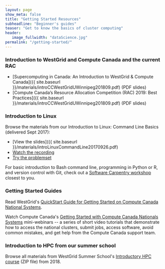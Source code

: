```yaml
---
layout: page
show_meta: false
title: "Getting Started Resources"
subheadline: "Beginner's guides"
teaser: "Get to know the basics of cluster computing"
header:
   image_fullwidth: "dataScience.jpg"
permalink: "/getting-started/"
---
```


<!-- 1. Open `_config.yml` and work it through, it's well documented -->
<!-- 1. [Read the documentation][1] to check out all features of *Feeling Responsive*. -->
<!--  [1]: {{ site.url }}{{ site.baseurl }}/documentation/ -->

### Introduction to WestGrid and Compute Canada and the current RAC

* [Supercomputing in Canada: An Introduction to WestGrid & Compute Canada]({{ site.baseurl }}/materials/introCCWestGridUWinnipeg201809.pdf) (PDF slides)
* [Compute Canada’s Resource Allocation Competition (RAC) 2019: Best Practices]({{ site.baseurl }}/materials/introCCWestGridUWinnipeg201809.pdf) (PDF slides)

### Introduction to Linux

Browse the materials from our Introduction to Linux: Command Line Basics (delivered Sept 2017):
- [View the slides]({{ site.baseurl }}/materials/introLinuxCommandLine20170926.pdf)
- [Watch the recording](https://www.youtube.com/watch?v=vOrk0OuEU04)
- [Try the problemset](https://github.com/Phillip-a-richmond/ComputeCanada_EOT/blob/master/IntroToLinuxProblemSet.txt)

For basic introduction to Bash command line, programming in Python or R, and version control with Git,
check out a [Software Carpentry workshop](https://software-carpentry.org/workshops) closest to you.

### Getting Started Guides

Read WestGrid's [QuickStart Guide for Getting Started on Compute Canada National Systems](https://www.westgrid.ca/getting_started_national_systems_quickstart_guide_0).

Watch Compute Canada's
[Getting Started with Compute Canada Nationals Systems](https://www.youtube.com/playlist?list=PLeCQbAbRSKR8gg6ZMFof1Hf9YF_-n31Ym)
mini-webinars -- a series of short video tutorials that demonstrate how to access the national clusters, submit jobs, access software, avoid common mistakes, and get help from the Compute Canada support team. 

### Introduction to HPC from our summer school

Browse all materials from WestGrid Summer School's [Introductory HPC course](http://bit.ly/introhpc)
(ZIP file) from 2018.
